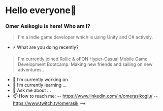 # Hello everyone👋
### Omer Asikoglu is here! Who am I?
>I'm a indie game developer which is using Unity and C# actively.
- ⚡ What are you doing recently?
>I'm currently joined Rollic & oFON Hyper-Casual Mobile Game Development Bootcamp. Making new friends and sailing on new adventures..
- 🔭 I’m currently working on
- 🌱 I’m currently learning ... 
- 💬 Ask me about ...
- 📫 How to reach me:
-- https://www.linkedin.com/in/omerasikoglu/
-- https://www.twitch.tv/omerasik
-->
